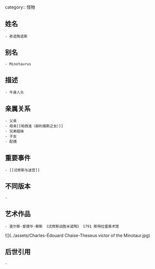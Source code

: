 category:: 怪物
## 姓名
	- 弥诺陶诺斯
## 别名
	- Minotaurus
## 描述
	- 牛身人头
## 亲属关系
	- 父亲
	- 母亲[[帕西淮（赫利俄斯之女）]]
	- 兄弟姐妹
	- 子女
	- 配偶
## 重要事件
	- [[忒修斯与迷宫]]
## 不同版本
	-
## 艺术作品
	- 查尔斯-爱德华·蔡斯 《忒修斯战胜米诺陶》 1791 斯特拉堡美术馆
 ![](../assets/Charles-Édouard Chaise-Theseus victor of the Minotaur.jpg)
## 后世引用
	-
